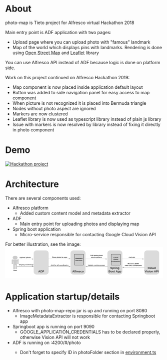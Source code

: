 # About
photo-map is Tieto project for Alfresco virtual Hackathon 2018

Main entry point is ADF application with two pages:
* Upload page where you can upload photo with "famous" landmark
* Map of the world which displays pins with landmarks. Rendering is done using [Open Street Map](https://www.openstreetmap.org) and [Leaflet](https://leafletjs.com/) library

You can use Alfresco API instead of ADF because logic is done on platform side.

Work on this project continued on Alfresco Hackathon 2019:
* Map component is now placed inside application default layout
* Button was added to side navigation panel for easy access to map component
* When picture is not recognized it is placed into Bermuda triangle
* Nodes without photo aspect are ignored
* Markers are now clustered
* Leaflet library is now used as typescript library instead of plain js library
* Issue with markers is now resolved by library instead of fixing it directly in photo component

# Demo
[![Hackathon project](http://img.youtube.com/vi/CLhxdMDXW4s/0.jpg)](http://www.youtube.com/watch?v=CLhxdMDXW4s "Alfresco PhotoMap ")

# Architecture
There are several components used:
* Alfresco platform 
  * Added custom content model and metadata extractor 
* ADF
  * Main entry point for uploading photos and displaying map
* Spring boot application
  * Micro-service responsible for contacting Google Cloud Vision API

For better illustration, see the image:
![Architecture image](/photo-examples/photo-map-architecture.png)

# Application startup/details
* Alfresco with photo-map-repo jar is up and running on port 8080
  * ImageMetadataExtractor is responsible for contacting Springboot app
* Springboot app is running on port 9090
  * GOOGLE_APPLICATION_CREDENTIALS has to be declared properly, otherwise Vision API will not work
* ADF is running on <host>:4200/#/photo
  * Don't forget to specify ID in photoFolder section in [environment.ts](/photo-map-ui/src/environments/environment.ts)

